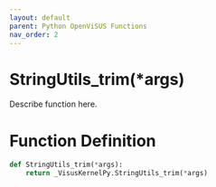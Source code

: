```yaml
---
layout: default
parent: Python OpenViSUS Functions
nav_order: 2
---
```


# StringUtils_trim(*args)

Describe function here.

# Function Definition

```python
def StringUtils_trim(*args):
    return _VisusKernelPy.StringUtils_trim(*args)
```